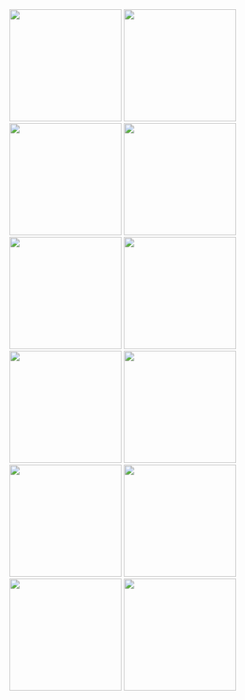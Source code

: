 
<img width="200" src="https://raw.githubusercontent.com/sh969/integrated-aq-sensor/master/Assembly/Photos/1.jpg">
<img width="200" src="https://raw.githubusercontent.com/sh969/integrated-aq-sensor/master/Assembly/Photos/2.jpg">
<img width="200" src="https://raw.githubusercontent.com/sh969/integrated-aq-sensor/master/Assembly/Photos/3.jpg">
<img width="200" src="https://raw.githubusercontent.com/sh969/integrated-aq-sensor/master/Assembly/Photos/4a.jpg">
<img width="200" src="https://raw.githubusercontent.com/sh969/integrated-aq-sensor/master/Assembly/Photos/4b.jpg">
<img width="200" src="https://raw.githubusercontent.com/sh969/integrated-aq-sensor/master/Assembly/Photos/4c.jpg">
<img width="200" src="https://raw.githubusercontent.com/sh969/integrated-aq-sensor/master/Assembly/Photos/5a.jpg">
<img width="200" src="https://raw.githubusercontent.com/sh969/integrated-aq-sensor/master/Assembly/Photos/5b.jpg">
<img width="200" src="https://raw.githubusercontent.com/sh969/integrated-aq-sensor/master/Assembly/Photos/6b.jpg">
<img width="200" src="https://raw.githubusercontent.com/sh969/integrated-aq-sensor/master/Assembly/Photos/7a.jpg">
<img width="200" src="https://raw.githubusercontent.com/sh969/integrated-aq-sensor/master/Assembly/Photos/7b.jpg">
<img width="200" src="https://raw.githubusercontent.com/sh969/integrated-aq-sensor/master/Assembly/Photos/9.jpg">

